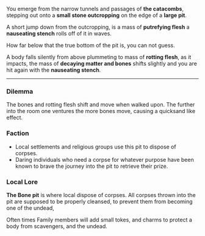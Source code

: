 You emerge from the narrow tunnels and passages of **the catacombs**, stepping out onto a **small stone outcropping** on the edge of a **large pit**.

A short jump down from the outcropping, is a mass of **putrefying flesh** a **nauseating stench** rolls off of it in waves.

How far below that the true bottom of the pit is, you can not guess.

A body falls silently from above plummeting to mass of **rotting flesh**, as it impacts, the mass of **decaying matter and bones** shifts slightly and you are hit again with the **nauseating stench**. 

---

### Dilemma

The bones and rotting flesh shift and move when walked upon. The further into the room one ventures the more bones move, causing a quicksand like effect.

### Faction

* Local settlements and religious groups use this pit to dispose of corpses.
* Daring individuals who need a corpse for whatever purpose have been known to brave the journey into the pit to retrieve their prize.

### Local Lore

**The Bone pit** is where local dispose of corpses. All corpses thrown into the pit are supposed to be properly cleansed, to prevent them from becoming one of the undead,

Often times Family members will add small tokes, and charms to protect a body from scavengers, and the undead.


